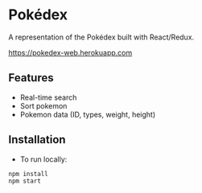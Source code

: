 # Pokédex
A representation of the Pokédex built with React/Redux. 

https://pokedex-web.herokuapp.com

## Features
- Real-time search
- Sort pokemon
- Pokemon data (ID, types, weight, height)

## Installation
- To run locally:

```
npm install
npm start
```

